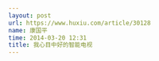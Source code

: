```yaml
---
layout: post
url: https://www.huxiu.com/article/30128
name: 康国平
time: 2014-03-20 12:31
title: 我心目中好的智能电视
---
```

